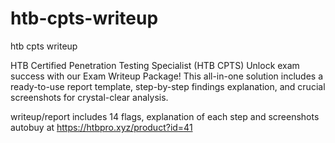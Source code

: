 # htb-cpts-writeup
htb cpts writeup


HTB Certified Penetration Testing Specialist (HTB CPTS)
Unlock exam success with our Exam Writeup Package!
This all-in-one solution includes a ready-to-use report template, step-by-step findings explanation, and crucial screenshots for crystal-clear analysis.


writeup/report includes 14 flags, explanation of each step and screenshots autobuy at https://htbpro.xyz/product?id=41
